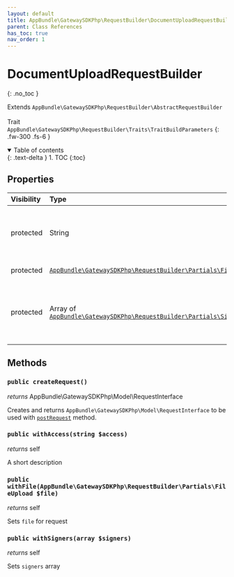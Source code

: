 ```yaml
---
layout: default
title: AppBundle\GatewaySDKPhp\RequestBuilder\DocumentUploadRequestBuilder
parent: Class References
has_toc: true
nav_order: 1
---
```


# DocumentUploadRequestBuilder
{: .no_toc }

Extends `AppBundle\GatewaySDKPhp\RequestBuilder\AbstractRequestBuilder` <br><br> Trait `AppBundle\GatewaySDKPhp\RequestBuilder\Traits\TraitBuildParameters`
{: .fw-300 .fs-6 }

<details open markdown="block">
  <summary>
    Table of contents
  </summary>
  {: .text-delta }
1. TOC
{:toc}
</details>

## Properties

| Visibility | Type | Name | Description |
| :--- | :--- | :--- | :--- |
| protected | String | access | Document access. Possible values: public, private |
| protected | [`AppBundle\GatewaySDKPhp\RequestBuilder\Partials\FileUpload`](/documentation/class-ref/GatewaySDKPhp/RequestBuilder/Partials/FileUpload.html) | file | File for request |
| protected | Array of [`AppBundle\GatewaySDKPhp\RequestBuilder\Partials\Signer`](/documentation/class-ref/GatewaySDKPhp/RequestBuilder/Partials/Signer.html) | signers | Signer's who will be invited to perform operations on the document |


## Methods

### `public createRequest()`

*returns* AppBundle\GatewaySDKPhp\Model\RequestInterface

Creates and returns `AppBundle\GatewaySDKPhp\Model\RequestInterface` to be used with [`postRequest`](/documentation/class-ref/GatewaySDKPhp/ConnectorInterface.html#public-postrequestappbundlegatewaysdkphpmodelrequestinterface-request) method.

### `public withAccess(string $access)`

*returns* self

A short description

### `public withFile(AppBundle\GatewaySDKPhp\RequestBuilder\Partials\FileUpload $file)`

*returns* self

Sets `file` for request

### `public withSigners(array $signers)`

*returns* self

Sets `signers` array

